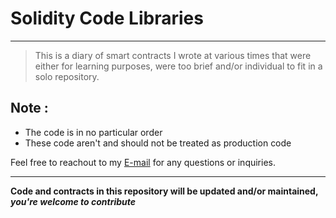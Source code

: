 # Solidity Code Libraries
___
> This is a diary of smart contracts I wrote at various times that were either for learning purposes, were too brief and/or individual to fit in a solo repository.

## **Note** :
* The code is in no particular order
* These code aren't and should not be treated as production code

Feel free to reachout to my [E-mail](mailto:Chantler.aob@gmail.com "Mobey's Email address") for any questions or inquiries.

___
**Code and contracts in this repository will be updated and/or maintained, _you're welcome to contribute_**